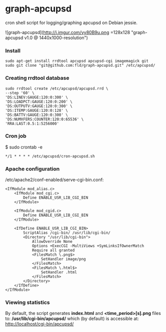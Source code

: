 # graph-apcupsd
cron shell script for logging/graphing apcupsd on Debian jessie.

![graph-apcupsd](http://i.imgur.com/vy80B9u.png =128x128 "graph-apcupsd v1.0 @ 1440x1000-resolution")
### Install ###
```
sudo apt-get install rrdtool apcupsd apcupsd-cgi imagemagick git
sudo git clone "git@github.com:fld/graph-apcupsd.git" /etc/apcupsd/
```
### Creating rrdtool database ###
```
sudo rrdtool create /etc/apcupsd/apcupsd.rrd \
--step '60' \
'DS:LINEV:GAUGE:120:0:300' \
'DS:LOADPCT:GAUGE:120:0:200' \
'DS:OUTPUTV:GAUGE:120:0:300' \
'DS:ITEMP:GAUGE:120:0:128' \
'DS:BATTV:GAUGE:120:0:300' \
'DS:NUMXFERS:COUNTER:120:0:65536' \
'RRA:LAST:0.5:1:5256000'
```

### Cron job ###
$ sudo crontab -e
```
*/1 * * * * /etc/apcupsd/cron-apcupsd.sh
```

### Apache configuration ###
/etc/apache2/conf-enabled/serve-cgi-bin.conf:
```
<IfModule mod_alias.c>
    <IfModule mod_cgi.c>
        Define ENABLE_USR_LIB_CGI_BIN
    </IfModule>

    <IfModule mod_cgid.c>
        Define ENABLE_USR_LIB_CGI_BIN
    </IfModule>

    <IfDefine ENABLE_USR_LIB_CGI_BIN>
        ScriptAlias /cgi-bin/ /usr/lib/cgi-bin/
        <Directory "/usr/lib/cgi-bin">
            AllowOverride None
            Options +ExecCGI -MultiViews +SymLinksIfOwnerMatch
            Require all granted
            <FilesMatch \.png$>
                SetHandler image/png
            </FilesMatch>
            <FilesMatch \.html$>
                SetHandler .html
            </FilesMatch>
        </Directory>
    </IfDefine>
</IfModule>
```

### Viewing statistics ###
By default, the script generates __index.html__ and __\<time_period\>[s].png__ files to: __/usr/lib/cgi-bin/apcupsd/__ which (by default) is accessible at: <http://localhost/cgi-bin/apcupsd/>
